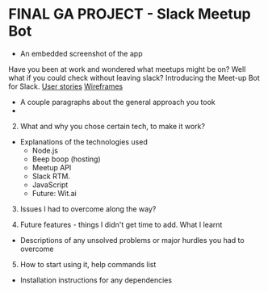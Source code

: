 # FINAL GA PROJECT - Slack Meetup Bot

* An embedded screenshot of the app

Have you been at work and wondered what meetups might be on? Well what if you could check without leaving slack? Introducing the Meet-up Bot for Slack.
[User stories](https://)
[Wireframes](https://)

* A couple paragraphs about the general approach you took
*
2) What and why you chose certain tech, to make it work?
* Explanations of the technologies used
    * Node.js
    * Beep boop (hosting)
    * Meetup API
    * Slack RTM.
    * JavaScript
    * Future: Wit.ai

3) Issues I had to overcome along the way?

4) Future features - things I didn't get time to add. What I learnt
* Descriptions of any unsolved problems or major hurdles you had to overcome

5) How to start using it, help commands list
* Installation instructions for any dependencies
